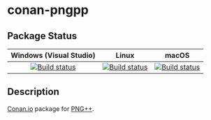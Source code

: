 # conan-pngpp

## Package Status

| Windows (Visual Studio) | Linux | macOS |
|:-----------------------:|:-----:|:-----:|
|[![Build status](https://github.com/SpaceIm/conan-pngpp/workflows/.github/workflows/windows.yml/badge.svg?branch=testing%2F0.2.10)](https://github.com/SpaceIm/conan-pngpp/actions/workflows/windows.yml?query=branch%3Atesting%2F0.2.10)|[![Build status](https://github.com/SpaceIm/conan-pngpp/workflows/.github/workflows/linux.yml/badge.svg?branch=testing%2F0.2.10)](https://github.com/SpaceIm/conan-pngpp/actions/workflows/linux.yml?query=branch%3Atesting%2F0.2.10)|[![Build status](https://github.com/SpaceIm/conan-pngpp/workflows/.github/workflows/macos.yml/badge.svg?branch=testing%2F0.2.10)](https://github.com/SpaceIm/conan-pngpp/actions/workflows/macos.yml?query=branch%3Atesting%2F0.2.10)|

## Description

[Conan.io](https://conan.io) package for [PNG++](https://www.nongnu.org/pngpp).
